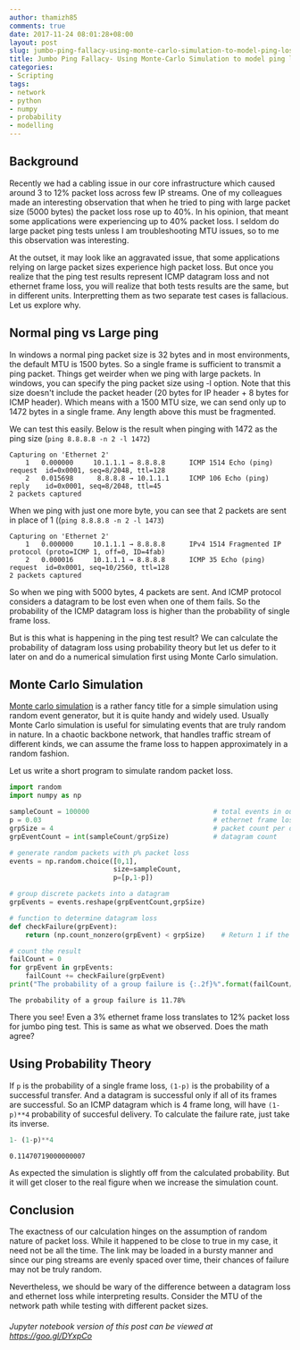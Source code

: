 ```yaml
---
author: thamizh85
comments: true
date: 2017-11-24 08:01:28+08:00
layout: post
slug: jumbo-ping-fallacy-using-monte-carlo-simulation-to-model-ping-loss-behavior
title: Jumbo Ping Fallacy- Using Monte-Carlo Simulation to model ping loss behavior
categories:
- Scripting
tags:
- network
- python
- numpy
- probability
- modelling
---
```

## Background
Recently we had a cabling issue in our core infrastructure which caused around 3 to 12% packet loss across few IP streams. One of my colleagues made an interesting observation that when he tried to ping with large packet size (5000 bytes) the packet loss rose up to 40%. In his opinion, that meant some applications were experiencing up to 40% packet loss. I seldom do large packet ping tests unless I am troubleshooting MTU issues, so to me this observation was interesting. 

At the outset, it may look like an aggravated issue, that some applications relying on large packet sizes experience high packet loss. But once you realize that the ping test results represent ICMP datagram loss and not ethernet frame loss, you will realize that both tests results are the same, but in different units. Interpretting them as two separate test cases is fallacious. Let us explore why.

## Normal ping vs Large ping
In windows a normal ping packet size is 32 bytes and in most environments, the default MTU is 1500 bytes. So a single frame is sufficient to transmit a ping packet. Things get weirder when we ping with large packets. In windows, you can specify the ping packet size using -l option. Note that this size doesn't include the packet header (20 bytes for IP header + 8 bytes for ICMP header). Which means with a 1500 MTU size, we can send only up to 1472 bytes in a single frame. Any length above this must be fragmented.

We can test this easily. Below is the result when pinging with 1472 as the ping size (`ping 8.8.8.8 -n 2 -l 1472`)
```
Capturing on 'Ethernet 2'
    1   0.000000     10.1.1.1 → 8.8.8.8      ICMP 1514 Echo (ping) request  id=0x0001, seq=8/2048, ttl=128
    2   0.015698      8.8.8.8 → 10.1.1.1     ICMP 106 Echo (ping) reply    id=0x0001, seq=8/2048, ttl=45
2 packets captured
```

When we ping with just one more byte, you can see that 2 packets are sent in place of 1 ((`ping 8.8.8.8 -n 2 -l 1473`)

```
Capturing on 'Ethernet 2'
    1   0.000000     10.1.1.1 → 8.8.8.8      IPv4 1514 Fragmented IP protocol (proto=ICMP 1, off=0, ID=4fab)
    2   0.000016     10.1.1.1 → 8.8.8.8      ICMP 35 Echo (ping) request  id=0x0001, seq=10/2560, ttl=128
2 packets captured
```

So when we ping with 5000 bytes, 4 packets are sent. And ICMP protocol considers a datagram to be lost even when one of them fails. So the probability of the ICMP datagram loss is higher than the probability of single frame loss.


But is this what is happening in the ping test result? We can calculate the probability of datagram loss using probability theory but let us defer to it later on and do a numerical simulation first using Monte Carlo simulation.

## Monte Carlo Simulation
[Monte carlo simulation](https://www.wikiwand.com/en/Monte_Carlo_method) is a rather fancy title for a simple simulation using random event generator, but it is quite handy and widely used. Usually Monte Carlo simulation is useful for simulating events that are truly random in nature. In a chaotic backbone network, that handles traffic stream of different kinds, we can assume the frame loss to happen approximately in a random fashion. 

Let us write a short program to simulate random packet loss.  


```python
import random
import numpy as np

sampleCount = 100000                               # total events in our simulation
p = 0.03                                           # ethernet frame loss probability
grpSize = 4                                        # packet count per datagram, 5000 bytes = 4 packets
grpEventCount = int(sampleCount/grpSize)           # datagram count

# generate random packets with p% packet loss
events = np.random.choice([0,1],
                          size=sampleCount,
                          p=[p,1-p])

# group discrete packets into a datagram
grpEvents = events.reshape(grpEventCount,grpSize) 

# function to determine datagram loss
def checkFailure(grpEvent):
    return (np.count_nonzero(grpEvent) < grpSize)    # Return 1 if the success count is less than 3

# count the result
failCount = 0
for grpEvent in grpEvents:
    failCount += checkFailure(grpEvent)
print("The probability of a group failure is {:.2f}%".format(failCount/len(grpEvents)*100))
```

    The probability of a group failure is 11.78%
    

There you see! Even a 3% ethernet frame loss translates to 12% packet loss for jumbo ping test. This is same as what we observed. Does the math agree? 

## Using Probability Theory
If `p` is the probability of a single frame loss, `(1-p)` is the probability of a successful transfer. And a datagram is successful only if all of its frames are successful. So an ICMP datagram which is 4 frame long, will have `(1-p)**4` probability of succesful delivery. To calculate the failure rate, just take its inverse.  

```python
1- (1-p)**4
```
    0.11470719000000007

As expected the simulation is slightly off from the calculated probability. But it will get closer to the real figure when we increase the simulation count.

## Conclusion
The exactness of our calculation hinges on the assumption of random nature of packet loss. While it happened to be close to true in my case, it need not be all the time. The link may be loaded in a bursty manner and since our ping streams are evenly spaced over time, their chances of failure may not be truly random. 

Nevertheless, we should be wary of the difference between a datagram loss and ethernet loss while interpreting results. Consider the MTU of the network path while testing with different packet sizes.

###### Jupyter notebook version of this post can be viewed at https://goo.gl/DYxpCo
